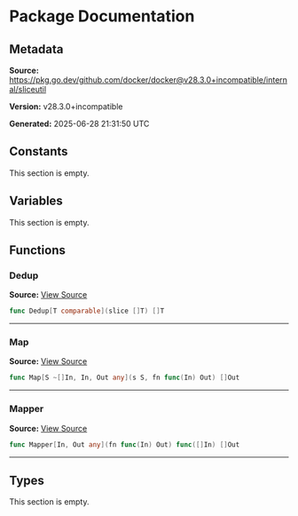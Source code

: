 # Package Documentation

## Metadata

**Source:** https://pkg.go.dev/github.com/docker/docker@v28.3.0+incompatible/internal/sliceutil

**Version:** v28.3.0+incompatible

**Generated:** 2025-06-28 21:31:50 UTC

## Constants

This section is empty.

## Variables

This section is empty.

## Functions

### Dedup

**Source:** [View Source](https://github.com/docker/docker/blob/v28.3.0/internal/sliceutil/sliceutil.go#L6)  

```go
func Dedup[T comparable](slice []T) []T
```

---

### Map

**Source:** [View Source](https://github.com/docker/docker/blob/v28.3.0/internal/sliceutil/sliceutil.go#L18)  

```go
func Map[S ~[]In, In, Out any](s S, fn func(In) Out) []Out
```

---

### Mapper

**Source:** [View Source](https://github.com/docker/docker/blob/v28.3.0/internal/sliceutil/sliceutil.go#L26)  

```go
func Mapper[In, Out any](fn func(In) Out) func([]In) []Out
```

---

## Types

This section is empty.

